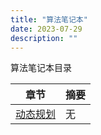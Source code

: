 ```yaml
---
title: "算法笔记本"
date: 2023-07-29
description: ""
---
```


算法笔记本目录

| 章节                                       | 摘要 |
|------------------------------------------|----|
| [动态规划](/docs/Algorithm/DynamicPlan.html) | 无  |

